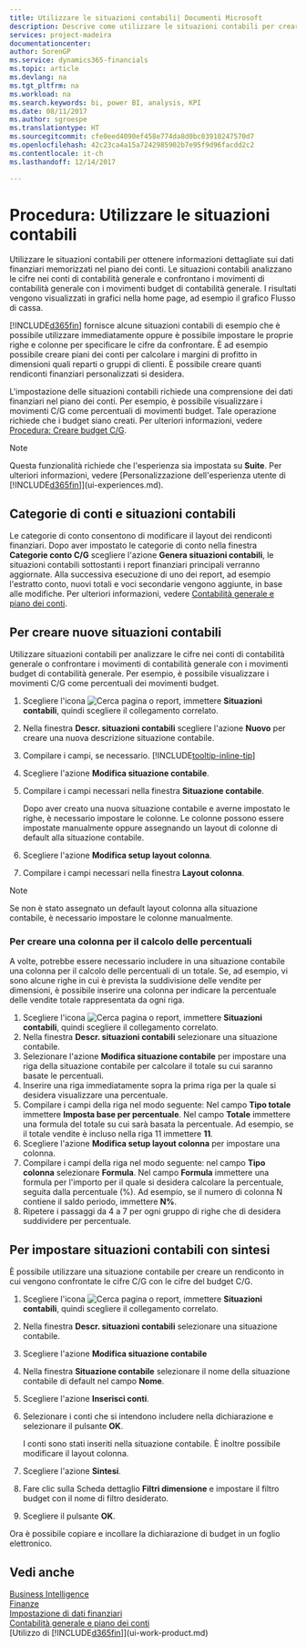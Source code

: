 ```yaml
---
title: Utilizzare le situazioni contabili| Documenti Microsoft
description: Descrive come utilizzare le situazioni contabili per creare le visualizzazioni e i report per analizzare i dati finanziari.
services: project-madeira
documentationcenter: 
author: SorenGP
ms.service: dynamics365-financials
ms.topic: article
ms.devlang: na
ms.tgt_pltfrm: na
ms.workload: na
ms.search.keywords: bi, power BI, analysis, KPI
ms.date: 08/11/2017
ms.author: sgroespe
ms.translationtype: HT
ms.sourcegitcommit: cfe0eed4090ef458e774da8d0bc03910247570d7
ms.openlocfilehash: 42c23ca4a15a7242985902b7e95f9d96facdd2c2
ms.contentlocale: it-ch
ms.lasthandoff: 12/14/2017

---
```

# <a name="how-to-work-with-account-schedules"></a>Procedura: Utilizzare le situazioni contabili
Utilizzare le situazioni contabili per ottenere informazioni dettagliate sui dati finanziari memorizzati nel piano dei conti. Le situazioni contabili analizzano le cifre nei conti di contabilità generale e confrontano i movimenti di contabilità generale con i movimenti budget di contabilità generale. I risultati vengono visualizzati in grafici nella home page, ad esempio il grafico Flusso di cassa.  

[!INCLUDE[d365fin](includes/d365fin_md.md)] fornisce alcune situazioni contabili di esempio che è possibile utilizzare immediatamente oppure è possibile impostare le proprie righe e colonne per specificare le cifre da confrontare. È ad esempio possibile creare piani dei conti per calcolare i margini di profitto in dimensioni quali reparti o gruppi di clienti. È possibile creare quanti rendiconti finanziari personalizzati si desidera.  

L'impostazione delle situazioni contabili richiede una comprensione dei dati finanziari nel piano dei conti. Per esempio, è possibile visualizzare i movimenti C/G come percentuali di movimenti budget. Tale operazione richiede che i budget siano creati. Per ulteriori informazioni, vedere [Procedura: Creare budget C/G](finance-how-create-budgets.md).

> [!NOTE]  
>   Questa funzionalità richiede che l'esperienza sia impostata su **Suite**. Per ulteriori informazioni, vedere [Personalizzazione dell'esperienza utente di [!INCLUDE[d365fin](includes/d365fin_md.md)]](ui-experiences.md).

## <a name="account-categories-and-account-schedules"></a>Categorie di conti e situazioni contabili
Le categorie di conto consentono di modificare il layout dei rendiconti finanziari. Dopo aver impostato le categorie di conto nella finestra **Categorie conto C/G** scegliere l'azione **Genera situazioni contabili**, le situazioni contabili sottostanti i report finanziari principali verranno aggiornate. Alla successiva esecuzione di uno dei report, ad esempio l'estratto conto, nuovi totali e voci secondarie vengono aggiunte, in base alle modifiche. Per ulteriori informazioni, vedere [Contabilità generale e piano dei conti](finance-general-ledger.md).  

## <a name="to-create-new-account-schedules"></a>Per creare nuove situazioni contabili  
 Utilizzare situazioni contabili per analizzare le cifre nei conti di contabilità generale o confrontare i movimenti di contabilità generale con i movimenti budget di contabilità generale. Per esempio, è possibile visualizzare i movimenti C/G come percentuali dei movimenti budget.

1. Scegliere l'icona ![Cerca pagina o report](media/ui-search/search_small.png "icona Cerca pagina o report"), immettere **Situazioni contabili**, quindi scegliere il collegamento correlato.  
2. Nella finestra **Descr. situazioni contabili** scegliere l'azione **Nuovo** per creare una nuova descrizione situazione contabile.
3. Compilare i campi, se necessario. [!INCLUDE[tooltip-inline-tip](includes/tooltip-inline-tip_md.md)]
4. Scegliere l'azione **Modifica situazione contabile**.
5. Compilare i campi necessari nella finestra **Situazione contabile**.  

    Dopo aver creato una nuova situazione contabile e averne impostato le righe, è necessario impostare le colonne. Le colonne possono essere impostate manualmente oppure assegnando un layout di colonne di default alla situazione contabile.
6. Scegliere l'azione **Modifica setup layout colonna**.
7. Compilare i campi necessari nella finestra **Layout colonna**.

> [!NOTE]  
>   Se non è stato assegnato un default layout colonna alla situazione contabile, è necessario impostare le colonne manualmente.   

### <a name="to-create-a-column-that-calculates-percentages"></a>Per creare una colonna per il calcolo delle percentuali  
A volte, potrebbe essere necessario includere in una situazione contabile una colonna per il calcolo delle percentuali di un totale. Se, ad esempio, vi sono alcune righe in cui è prevista la suddivisione delle vendite per dimensioni, è possibile inserire una colonna per indicare la percentuale delle vendite totale rappresentata da ogni riga.

1. Scegliere l'icona ![Cerca pagina o report](media/ui-search/search_small.png "icona Cerca pagina o report"), immettere **Situazioni contabili**, quindi scegliere il collegamento correlato.
2. Nella finestra **Descr. situazioni contabili** selezionare una situazione contabile.  
3. Selezionare l'azione **Modifica situazione contabile** per impostare una riga della situazione contabile per calcolare il totale su cui saranno basate le percentuali.  
4. Inserire una riga immediatamente sopra la prima riga per la quale si desidera visualizzare una percentuale.  
5. Compilare i campi della riga nel modo seguente: Nel campo **Tipo totale** immettere **Imposta base per percentuale**. Nel campo **Totale** immettere una formula del totale su cui sarà basata la percentuale. Ad esempio, se il totale vendite è incluso nella riga 11 immettere **11**.  
6. Scegliere l'azione **Modifica setup layout colonna** per impostare una colonna.  
7. Compilare i campi della riga nel modo seguente: nel campo **Tipo colonna** selezionare **Formula**. Nel campo **Formula** immettere una formula per l'importo per il quale si desidera calcolare la percentuale, seguita dalla percentuale (%). Ad esempio, se il numero di colonna N contiene il saldo periodo, immettere **N%**.  
8. Ripetere i passaggi da 4 a 7 per ogni gruppo di righe che di desidera suddividere per percentuale.

## <a name="to-set-up-account-schedules-with-overviews"></a>Per impostare situazioni contabili con sintesi  
È possibile utilizzare una situazione contabile per creare un rendiconto in cui vengono confrontate le cifre C/G con le cifre del budget C/G.

1. Scegliere l'icona ![Cerca pagina o report](media/ui-search/search_small.png "icona Cerca pagina o report"), immettere **Situazioni contabili**, quindi scegliere il collegamento correlato.
2. Nella finestra **Descr. situazioni contabili** selezionare una situazione contabile.  
3. Scegliere l'azione **Modifica situazione contabile**  
4. Nella finestra **Situazione contabile** selezionare il nome della situazione contabile di default nel campo **Nome**.
5. Scegliere l'azione **Inserisci conti**.  
6. Selezionare i conti che si intendono includere nella dichiarazione e selezionare il pulsante **OK**.

    I conti sono stati inseriti nella situazione contabile. È inoltre possibile modificare il layout colonna.  
7. Scegliere l'azione **Sintesi**.  
8. Fare clic sulla Scheda dettaglio **Filtri dimensione** e impostare il filtro budget con il nome di filtro desiderato.  
9. Scegliere il pulsante **OK**.  

Ora è possibile copiare e incollare la dichiarazione di budget in un foglio elettronico.

## <a name="see-also"></a>Vedi anche
[Business Intelligence](bi.md)  
[Finanze](finance.md)  
[Impostazione di dati finanziari](finance-setup-finance.md)  
[Contabilità generale e piano dei conti](finance-general-ledger.md)  
[Utilizzo di [!INCLUDE[d365fin](includes/d365fin_md.md)]](ui-work-product.md)  

